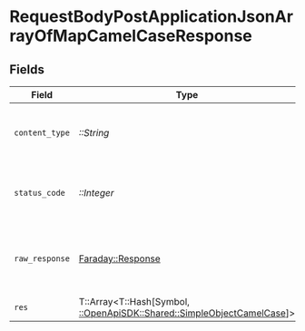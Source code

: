 # RequestBodyPostApplicationJsonArrayOfMapCamelCaseResponse


## Fields

| Field                                                                                                                  | Type                                                                                                                   | Required                                                                                                               | Description                                                                                                            | Example                                                                                                                |
| ---------------------------------------------------------------------------------------------------------------------- | ---------------------------------------------------------------------------------------------------------------------- | ---------------------------------------------------------------------------------------------------------------------- | ---------------------------------------------------------------------------------------------------------------------- | ---------------------------------------------------------------------------------------------------------------------- |
| `content_type`                                                                                                         | *::String*                                                                                                             | :heavy_check_mark:                                                                                                     | HTTP response content type for this operation                                                                          |                                                                                                                        |
| `status_code`                                                                                                          | *::Integer*                                                                                                            | :heavy_check_mark:                                                                                                     | HTTP response status code for this operation                                                                           |                                                                                                                        |
| `raw_response`                                                                                                         | [Faraday::Response](https://www.rubydoc.info/gems/faraday/Faraday/Response)                                            | :heavy_check_mark:                                                                                                     | Raw HTTP response; suitable for custom response parsing                                                                |                                                                                                                        |
| `res`                                                                                                                  | T::Array<T::Hash[Symbol, [::OpenApiSDK::Shared::SimpleObjectCamelCase](../../models/shared/simpleobjectcamelcase.md)]> | :heavy_minus_sign:                                                                                                     | OK                                                                                                                     | [{"mapElem1":"...","mapElem2":"..."},{"mapElem1":"...","mapElem2":"..."}]                                              |